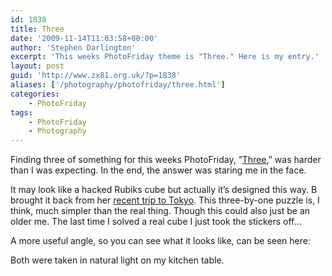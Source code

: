 ```yaml
---
id: 1838
title: Three
date: '2009-11-14T11:03:58+00:00'
author: 'Stephen Darlington'
excerpt: 'This weeks PhotoFriday theme is "Three." Here is my entry.'
layout: post
guid: 'http://www.zx81.org.uk/?p=1838'
aliases: ['/photography/photofriday/three.html']
categories:
    - PhotoFriday
tags:
    - PhotoFriday
    - Photography
---
```


Finding three of something for this weeks PhotoFriday, “[Three](http://www.photofriday.com/archives/challenge/000929.php),” was harder than I was expecting. In the end, the answer was staring me in the face.

It may look like a hacked Rubiks cube but actually it’s designed this way. B brought it back from her [recent trip to Tokyo](http://www.brandarling.com/2009/11/fishy-tokyo.html). This three-by-one puzzle is, I think, much simpler than the real thing. Though this could also just be an older me. The last time I solved a real cube I just took the stickers off…

A more useful angle, so you can see what it looks like, can be seen here:

Both were taken in natural light on my kitchen table.